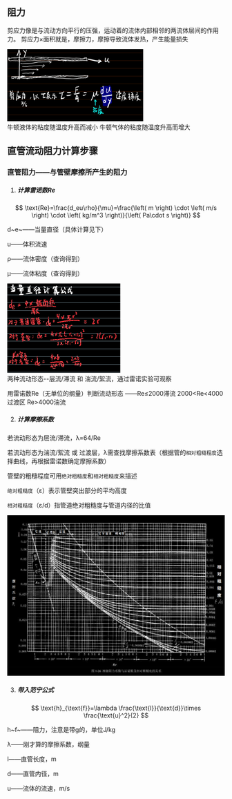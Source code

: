 ## 阻力

剪应力像是与流动方向平行的压强，运动着的流体内部相邻的两流体层间的作用力。
剪应力×面积就是，摩擦力，摩擦导致流体发热，产生能量损失 

<div align=left><img src="assets/1652333269750.png" alt="1652333269750" style="zoom:50%;" /></div>
 牛顿液体的粘度随温度升高而减小
 牛顿气体的粘度随温度升高而增大  



## 直管流动阻力计算步骤

### 直管阻力——与管壁摩擦所产生的阻力

1. ##### 计算雷诺数Re

$$
\text{Re}=\frac{d_eu\rho}{\mu}=\frac{\left( m \right) \cdot \left( m/s \right) \cdot \left( kg/m^3 \right)}{\left( Pa\cdot s \right)}
$$

d~e~——当量直径（具体计算见下）

u——体积流速

ρ——流体密度（查询得到）

μ——流体粘度（查询得到）

<div align=left><img src="assets/1652332902057.png" alt="1652332902057" style="zoom: 50%;" /></div>
 两种流动形态--层流/滞流 和 湍流/絮流，通过雷诺实验可观察 

 用雷诺数Re（无单位的纲量）判断流动形态 ——Re≤2000滞流  2000<Re<4000过渡区 Re>4000湍流



2. ##### 计算摩擦系数

若流动形态为层流/滞流，λ=64/Re

若流动形态为湍流/絮流 或 过渡层，λ需查找摩擦系数表（根据管的`相对粗糙程度`选择曲线，再根据雷诺数确定摩擦系数）

管壁的粗糙程度可用`绝对粗糙度`和`相对粗糙度`来描述

`绝对粗糙度`（ε）表示管壁突出部分的平均高度

`相对粗糙度`（ε/d）指管道绝对粗糙度与管道内径的比值

 <img src="assets/image-20220616152146864.png" alt="image-20220616152146864" style="zoom:67%;" /> 



3. ##### 带入范宁公式

$$
\text{h}_{\text{f}}=\lambda \frac{\text{l}}{\text{d}}\times \frac{\text{u}^2}{2}
$$

h~f~——阻力，注意是带g的，单位J/kg

λ——刚才算的摩擦系数，纲量

l——直管长度，m

d——直管内径，m

u——流体的流速，m/s